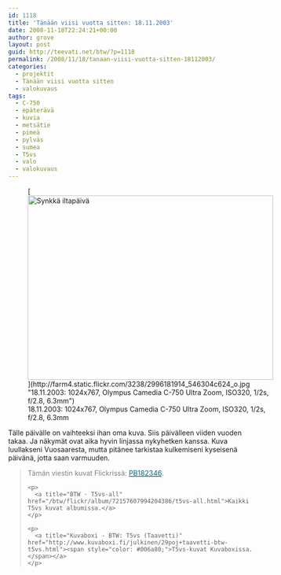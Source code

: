 ```yaml
---
id: 1118
title: 'Tänään viisi vuotta sitten: 18.11.2003'
date: 2008-11-18T22:24:21+00:00
author: grove
layout: post
guid: http://teevati.net/btw/?p=1118
permalink: /2008/11/18/tanaan-viisi-vuotta-sitten-18112003/
categories:
  - projektit
  - Tänään viisi vuotta sitten
  - valokuvaus
tags:
  - C-750
  - epäterävä
  - kuvia
  - metsätie
  - pimeä
  - pylväs
  - sumea
  - T5vs
  - valo
  - valokuvaus
---
```

<figure style="width: 500px" class="wp-caption aligncenter">[<img title="Synkkä iltapäivä" src="http://farm4.static.flickr.com/3238/2996181914_53bdbc2960.jpg" alt="Synkkä iltapäivä" width="500" height="375" />](http://farm4.static.flickr.com/3238/2996181914_546304c624_o.jpg "18.11.2003: 1024x767, Olympus Camedia C-750 Ultra Zoom, ISO320, 1/2s, f/2.8, 6.3mm")<figcaption class="wp-caption-text">18.11.2003: 1024x767, Olympus Camedia C-750 Ultra Zoom, ISO320, 1/2s, f/2.8, 6.3mm</figcaption></figure> 

<p style="text-align: center;">
  <p>
    Tälle päivälle on vaihteeksi ihan oma kuva. Siis päivälleen viiden vuoden takaa. Ja näkymät ovat aika hyvin linjassa nykyhetken kanssa. Kuva luullakseni Vuosaaresta, mutta pitänee tarkistaa kulkemiseni kyseisenä päivänä, jotta saan varmuuden.
  </p>
  
  <blockquote>
    <p>
      <span style="color: #808080;">Tämän viestin kuvat Flickrissä: </span><a title="PB182346 on Flickr" href="http://flickr.com/photos/teevati/2996181914"><span style="color: #006a80;">PB182346</span></a>.
    </p>
    
    <p>
      <a title="BTW · T5vs-all" href="/btw/flickr/album/72157607994204386/t5vs-all.html">Kaikki T5vs kuvat albumissa.</a>
    </p>
    
    <p>
      <a title="Kuvaboxi - BTW: T5vs (Taavetti)" href="http://www.kuvaboxi.fi/julkinen/29poj+taavetti-btw-t5vs.html"><span style="color: #006a80;">T5vs-kuvat Kuvaboxissa.</span></a>
    </p>
  </blockquote>